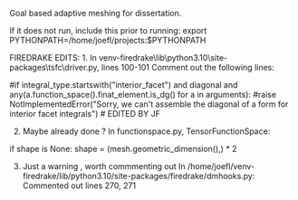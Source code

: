 Goal based adaptive meshing for dissertation.

If it does not run, include this prior to running:
export PYTHONPATH=/home/joefl/projects:$PYTHONPATH

FIREDRAKE EDITS:
1.
In venv-firedrake\lib\python3.10\site-packages\tsfc\driver.py, lines 100-101
Comment out the following lines:

#if integral_type.startswith("interior_facet") and diagonal and any(a.function_space().finat_element.is_dg() for a in arguments):
#raise NotImplementedError("Sorry, we can't assemble the diagonal of a form for interior facet integrals") # EDITED BY JF

2. Maybe already done ?
In functionspace.py, TensorFunctionSpace:

if shape is None:
    shape = (mesh.geometric_dimension(),) * 2

3. Just a warning , worth commmenting out
In /home/joefl/venv-firedrake/lib/python3.10/site-packages/firedrake/dmhooks.py:
Commented out lines 270, 271
